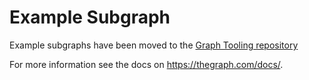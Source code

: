 # Example Subgraph

Example subgraphs have been moved to the [Graph Tooling repository](https://github.com/graphprotocol/graph-tooling/tree/main/examples)

For more information see the docs on https://thegraph.com/docs/.
